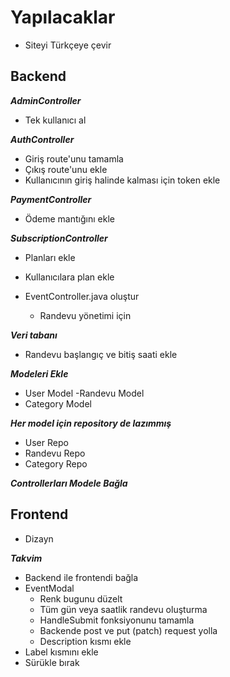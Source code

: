 # Yapılacaklar

- Siteyi Türkçeye çevir

## Backend

***AdminController***
- Tek kullanıcı al

***AuthController***
- Giriş route'unu tamamla
- Çıkış route'unu ekle
- Kullanıcının giriş halinde kalması için token ekle

***PaymentController***
- Ödeme mantığını ekle

***SubscriptionController***
- Planları ekle
- Kullanıcılara plan ekle

- EventController.java oluştur
    - Randevu yönetimi için

***Veri tabanı***
- Randevu başlangıç ve bitiş saati ekle

***Modeleri Ekle***
- User Model
-Randevu Model
- Category Model

***Her model için repository de lazımmış*** 
- User Repo
- Randevu Repo
- Category Repo

***Controllerları Modele Bağla***


## Frontend
- Dizayn

***Takvim***
- Backend ile frontendi bağla
- EventModal 
    - Renk bugunu düzelt
    - Tüm gün veya saatlik randevu oluşturma
    - HandleSubmit fonksiyonunu tamamla
    - Backende post ve put (patch) request yolla
    - Description kısmı ekle
- Label kısmını ekle
- Sürükle bırak
